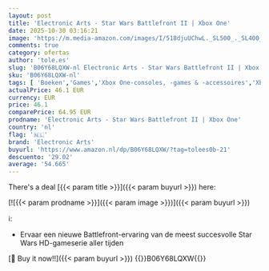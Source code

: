 ```yaml
---
layout: post
title: 'Electronic Arts - Star Wars Battlefront II | Xbox One'
date: 2025-10-30 03:16:21
image: 'https://m.media-amazon.com/images/I/518djuUChwL._SL500_._SL400_.jpg'
comments: true
category: ofertas
author: 'tole.es'
slug: 'B06Y68LQXW-nl Electronic Arts - Star Wars Battlefront II | Xbox One'
sku: 'B06Y68LQXW-nl'
tags: [ 'Boeken','Games','Xbox One-consoles, -games & -accessoires','Xbox One-games','electronic arts','🇳🇱', ]
actualPrice: 46.1 EUR
currency: EUR
price: 46.1
comparePrice: 64.95 EUR
prodname: 'Electronic Arts - Star Wars Battlefront II | Xbox One'
country: 'nl'
flag: '🇳🇱'
brand: 'Electronic Arts'
buyurl: 'https://www.amazon.nl/dp/B06Y68LQXW/?tag=tolees0b-21'
descuento: '29.02'
average: '54.665'
---
```


There's a deal [{{< param title >}}]({{< param buyurl >}})  here:

[![{{< param prodname >}}]({{< param image >}})]({{< param buyurl >}})

ℹ️:

- Ervaar een nieuwe Battlefront-ervaring van de meest succesvolle Star Wars HD-gameserie aller tijden

[🛒 Buy it now!!]({{< param buyurl >}})
{{<world>}}B06Y68LQXW{{</world>}}
